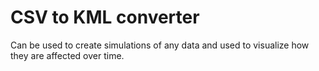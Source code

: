 # CSV to KML converter 

Can be used to create simulations of any data and used to visualize how they are affected over time. 
